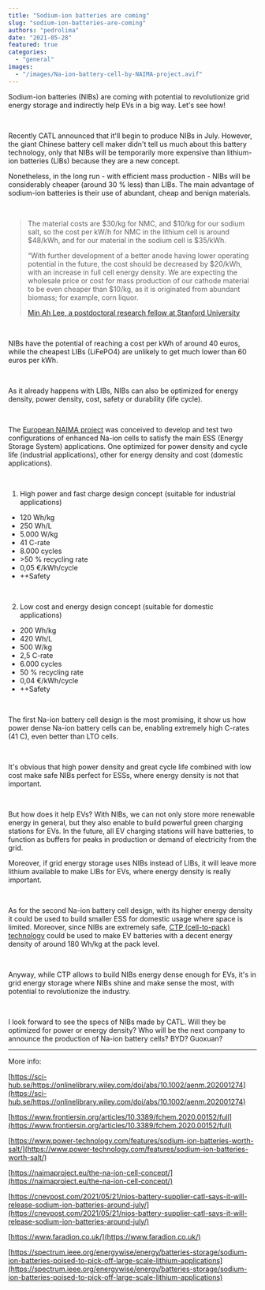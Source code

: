 ```yaml
---
title: "Sodium-ion batteries are coming"
slug: "sodium-ion-batteries-are-coming"
authors: "pedrolima"
date: "2021-05-28"
featured: true
categories: 
  - "general"
images: 
  - "/images/Na-ion-battery-cell-by-NAIMA-project.avif"
---
```


Sodium-ion batteries (NIBs) are coming with potential to revolutionize grid energy storage and indirectly help EVs in a big way. Let's see how!

 

Recently CATL announced that it'll begin to produce NIBs in July. However, the giant Chinese battery cell maker didn't tell us much about this battery technology, only that NIBs will be temporarily more expensive than lithium-ion batteries (LIBs) because they are a new concept.

Nonetheless, in the long run - with efficient mass production - NIBs will be considerably cheaper (around 30 % less) than LIBs. The main advantage of sodium-ion batteries is their use of abundant, cheap and benign materials.

 

> The material costs are $30/kg for NMC, and $10/kg for our sodium salt, so the cost per kW/h for NMC in the lithium cell is around $48/kWh, and for our material in the sodium cell is $35/kWh.
> 
> “With further development of a better anode having lower operating potential in the future, the cost should be decreased by $20/kWh, with an increase in full cell energy density. We are expecting the wholesale price or cost for mass production of our cathode material to be even cheaper than $10/kg, as it is originated from abundant biomass; for example, corn liquor.
> 
> [Min Ah Lee, a postdoctoral research fellow at Stanford University](https://www.power-technology.com/features/sodium-ion-batteries-worth-salt/)

 

NIBs have the potential of reaching a cost per kWh of around 40 euros, while the cheapest LIBs (LiFePO4) are unlikely to get much lower than 60 euros per kWh.

 

As it already happens with LIBs, NIBs can also be optimized for energy density, power density, cost, safety or durability (life cycle).

 

The [European NAIMA project](https://naimaproject.eu/) was conceived to develop and test two configurations of enhanced Na-ion cells to satisfy the main ESS (Energy Storage System) applications. One optimized for power density and cycle life (industrial applications), other for energy density and cost (domestic applications).

 

1. High power and fast charge design concept (suitable for industrial applications)

- 120 Wh/kg
- 250 Wh/L
- 5.000 W/kg
- 41 C-rate
- 8.000 cycles
- \>50 % recycling rate
- 0,05 €/kWh/cycle
- ++Safety

 

2. Low cost and energy design concept (suitable for domestic applications)

- 200 Wh/kg
- 420 Wh/L
- 500 W/kg
- 2,5 C-rate
- 6.000 cycles
- 50 % recycling rate
- 0,04 €/kWh/cycle
- ++Safety

 

The first Na-ion battery cell design is the most promising, it show us how power dense Na-ion battery cells can be, enabling extremely high C-rates (41 C), even better than LTO cells.

 

It's obvious that high power density and great cycle life combined with low cost make safe NIBs perfect for ESSs, where energy density is not that important.

 

But how does it help EVs? With NIBs, we can not only store more renewable energy in general, but they also enable to build powerful green charging stations for EVs. In the future, all EV charging stations will have batteries, to function as buffers for peaks in production or demand of electricity from the grid.

Moreover, if grid energy storage uses NIBs instead of LIBs, it will leave more lithium available to make LIBs for EVs, where energy density is really important.

 

As for the second Na-ion battery cell design, with its higher energy density it could be used to build smaller ESS for domestic usage where space is limited. Moreover, since NIBs are extremely safe, [CTP (cell-to-pack) technology](/2020/04/12/simple-solution-for-safer-cheaper-more-energy-dense-batteries/) could be used to make EV batteries with a decent energy density of around 180 Wh/kg at the pack level.

 

Anyway, while CTP allows to build NIBs energy dense enough for EVs, it's in grid energy storage where NIBs shine and make sense the most, with potential to revolutionize the industry.

 

I look forward to see the specs of NIBs made by CATL. Will they be optimized for power or energy density? Who will be the next company to announce the production of Na-ion battery cells? BYD? Guoxuan?

---

More info:

[https://sci-hub.se/https://onlinelibrary.wiley.com/doi/abs/10.1002/aenm.202001274](https://sci-hub.se/https://onlinelibrary.wiley.com/doi/abs/10.1002/aenm.202001274)

[https://www.frontiersin.org/articles/10.3389/fchem.2020.00152/full](https://www.frontiersin.org/articles/10.3389/fchem.2020.00152/full)

[https://www.power-technology.com/features/sodium-ion-batteries-worth-salt/](https://www.power-technology.com/features/sodium-ion-batteries-worth-salt/)

[https://naimaproject.eu/the-na-ion-cell-concept/](https://naimaproject.eu/the-na-ion-cell-concept/)

[https://cnevpost.com/2021/05/21/nios-battery-supplier-catl-says-it-will-release-sodium-ion-batteries-around-july/](https://cnevpost.com/2021/05/21/nios-battery-supplier-catl-says-it-will-release-sodium-ion-batteries-around-july/)

[https://www.faradion.co.uk/](https://www.faradion.co.uk/)

[https://spectrum.ieee.org/energywise/energy/batteries-storage/sodium-ion-batteries-poised-to-pick-off-large-scale-lithium-applications](https://spectrum.ieee.org/energywise/energy/batteries-storage/sodium-ion-batteries-poised-to-pick-off-large-scale-lithium-applications)
